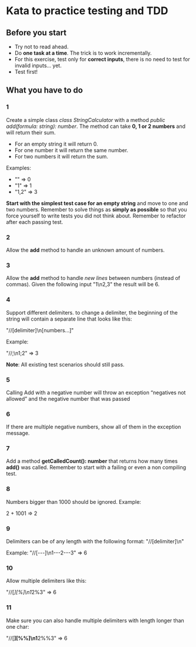 # Kata to practice testing and TDD

## Before you start

- Try not to read ahead.
- Do **one task at a time**. The trick is to work incrementally.
- For this exercise, test only for **correct inputs**, there is no need to test for invalid inputs... yet.
- Test first!

## What you have to do
### 1
 Create a simple class _class StringCalculator_ with a method _public add(formula: string): number_. 
 The method can take **0, 1 or 2 numbers** and will return their sum.
 - For an empty string it will return 0.
 - For one number it will return the same number.
 - For two numbers it will return the sum.
 
 Examples:
 - "" => 0
 - "1" => 1
 - "1,2" => 3
 
 **Start with the simplest test case for an empty string** and move to one and two numbers.
 Remember to solve things as **simply as possible** so that you force yourself to write tests you did not think about.
 Remember to refactor after each passing test.

### 2
Allow the **add** method to handle an unknown amount of numbers.

### 3
Allow the **add** method to handle _new lines_ between numbers (instead of commas).
Given the following input "1\n2,3" the result will be 6.

### 4
Support different delimiters. to change a delimiter, the beginning of the string will contain a separate line 
that looks like this:

"//[delimiter]\n[numbers...]"

Example:

"//;\n1;2" => 3

**Note**: All existing test scenarios should still pass.

### 5

Calling Add with a negative number will throw an exception “negatives not allowed” and the negative number that was passed

### 6

If there are multiple negative numbers, show all of them in the exception message.

### 7

Add a method **getCalledCount(): number** that returns how many times **add()** was called. Remember to start with a failing or even a non compiling test.

### 8

Numbers bigger than 1000 should be ignored. Example:

2 + 1001 => 2

### 9

Delimiters can be of any length with the following format: "//[delimiter]\n"

Example: "//[---]\n1---2---3" => 6

### 10

Allow multiple delimiters like this: 

"//[*][%]\n1*2%3" => 6

### 11

Make sure you can also handle multiple delimiters with length longer than one char:

"//[**][%%]\n1**2%%3" => 6

 

